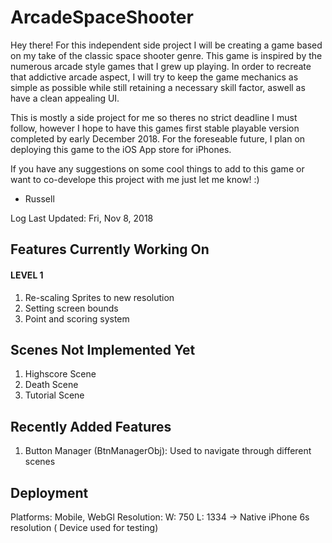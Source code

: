 # ArcadeSpaceShooter

Hey there! For this independent side project I will be creating a game based on my take of the classic space shooter genre. 
This game is inspired by the numerous arcade style games that I grew up playing. In order to recreate that addictive arcade 
aspect, I will try to keep the game mechanics as simple as possible while still retaining a necessary skill factor, aswell as 
have a clean appealing UI. 

This is mostly a side project for me so theres no strict deadline I must follow, however I hope to have this games first 
stable playable version completed by early December 2018. For the foreseable future, I plan on deploying this game to the 
iOS App store for iPhones. 

If you have any suggestions on some cool things to add to this game or want to co-develope this project with me just let me know! :) 

- Russell 



Log Last Updated: Fri, Nov 8, 2018

## Features Currently Working On
#### LEVEL 1
1) Re-scaling Sprites to new resolution
2) Setting screen bounds
3) Point and scoring system


## Scenes Not Implemented Yet
1) Highscore Scene
2) Death Scene
3) Tutorial Scene


## Recently Added Features
1) Button Manager (BtnManagerObj): Used to navigate through different scenes



## Deployment
Platforms: Mobile, WebGl
Resolution: W: 750 L: 1334 -> Native iPhone 6s resolution ( Device used for testing)


